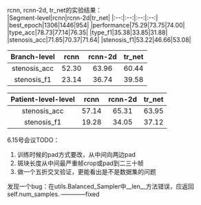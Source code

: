 rcnn, rcnn-2d, tr_net的实验结果：  
|Segment-level|rcnn|rcnn-2d|tr_net|
|:--:|:--:|:--:|:--:|
|best_epoch|1306|1446|954|
|performance|75.29|73.75|74.00|
|type_acc|78.73|77.14|76.35|
|type_f1|35.38|33.85|31.88|
|stenosis_acc|71.85|70.37|71.64|
|stenosis_f1|53.22|46.66|53.08|

|Branch-level|rcnn|rcnn-2d|tr_net|
|:--:|:--:|:--:|:--:|
|stenosis_acc|52.30|63.96|60.44|
|stenosis_f1|23.14|36.74|39.58|

|Patient-level-level|rcnn|rcnn-2d|tr_net|
|:--:|:--:|:--:|:--:|
|stenosis_acc|57.14|65.31|63.95|
|stenosis_f1|19.28|34.05|37.12|

6.15号会议TODO：  
1. 训练时候的pad方式要改，从中间向两边pad
2. 斑块长度从中间最严重帧crop或pad到二三十帧
3. 做一个五折交叉验证，更能看出是不是数据集的问题

发现一个bug：在utils.Balanced_Sampler中__len__方法错误，应返回self.num_samples. ————fixed
